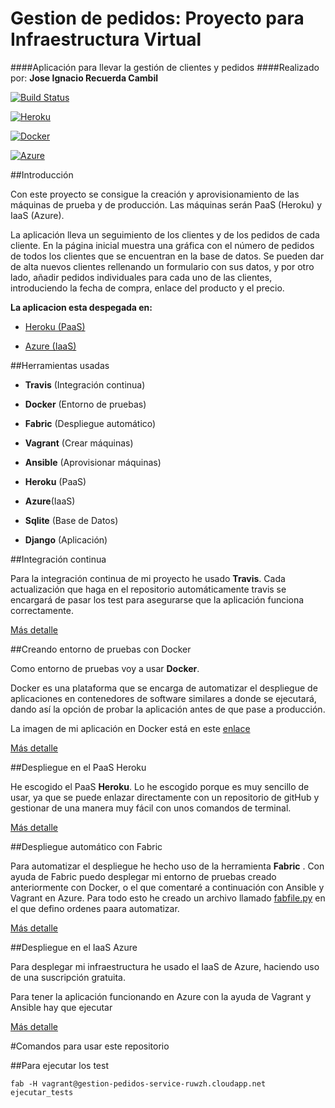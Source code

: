 # Gestion de pedidos: Proyecto para Infraestructura Virtual

####Aplicación para llevar la gestión de clientes y pedidos 
####Realizado por: **Jose Ignacio Recuerda Cambil**

[![Build Status](https://travis-ci.org/ignaciorecuerda/gestionpedidos_django.svg?branch=master)](https://travis-ci.org/ignaciorecuerda/gestionpedidos_django)

[![Heroku](https://www.herokucdn.com/deploy/button.png)](http://gestionpedidos.herokuapp.com/gestionpedidos/)

[![Docker](https://camo.githubusercontent.com/8a4737bc02fcfeb36a2d7cfb9d3e886e9baf37ad/687474703a2f2f693632382e70686f746f6275636b65742e636f6d2f616c62756d732f7575362f726f6d696c67696c646f2f646f636b657269636f6e5f7a7073776a3369667772772e706e67)](https://hub.docker.com/r/ignaciorecuerda2/gestionpedidos_django/)

[![Azure](https://camo.githubusercontent.com/0a0a0d99a96e23a0af8b612b45cf0e204080ad6c/68747470733a2f2f7777772e64726f70626f782e636f6d2f732f6f717572366b3730706f797363786a2f617a7572652e706e673f646c3d31)](http://gestion-pedidos-service-ruwzh.cloudapp.net/gestionpedidos/)

##Introducción

Con este proyecto se consigue la creación y aprovisionamiento de las máquinas de prueba y de producción. Las máquinas serán PaaS (Heroku) y IaaS (Azure).

La aplicación lleva un seguimiento de los clientes y de los pedidos de cada cliente. En la página inicial muestra una gráfica con el número de pedidos de todos los clientes que se encuentran en la base de datos. Se pueden dar de alta nuevos clientes rellenando un formulario con sus datos, y por otro lado, añadir pedidos individuales para cada uno de las clientes, introduciendo la fecha de compra, enlace del producto y el precio. 

**La aplicacion esta despegada en:**

* [Heroku (PaaS)](http://gestionpedidos.herokuapp.com/gestionpedidos/)

* [Azure (IaaS)](http://gestion-pedidos-service-ruwzh.cloudapp.net/gestionpedidos/)

##Herramientas usadas

* **Travis** (Integración continua)

* **Docker** (Entorno de pruebas)

* **Fabric** (Despliegue automático)

* **Vagrant** (Crear máquinas)

* **Ansible** (Aprovisionar máquinas)

* **Heroku** (PaaS)

* **Azure**(IaaS)

* **Sqlite** (Base de Datos) 

* **Django** (Aplicación)


##Integración continua

Para la integración continua de mi proyecto he usado **Travis**. Cada actualización que haga en el repositorio automáticamente travis se encargará de pasar los test para asegurarse que la aplicación funciona correctamente.

[Más detalle](https://github.com/ignaciorecuerda/gestionpedidos_django/blob/master/documentacion/integracionContinua.md)


##Creando entorno de pruebas con Docker

Como entorno de pruebas voy a usar **Docker**. 

Docker es una plataforma que se encarga de automatizar el despliegue de aplicaciones en contenedores de software similares a donde se ejecutará, dando así la opción de probar la aplicación antes de que pase a producción.

La imagen de mi aplicación en Docker está en este [enlace](https://hub.docker.com/r/ignaciorecuerda2/gestionpedidos_django/)

[Más detalle](https://github.com/ignaciorecuerda/gestionpedidos_django/blob/master/documentacion/documentacionDocker.md)


##Despliegue en el PaaS Heroku

He escogido el PaaS **Heroku**. Lo he escogido porque es muy sencillo de usar, ya que se puede enlazar directamente con un repositorio de gitHub y gestionar de una manera muy fácil con unos comandos de terminal.

[Más detalle](https://github.com/ignaciorecuerda/gestionpedidos_django/blob/master/documentacion/despliegueHeroku.md)


##Despliegue automático con Fabric

Para automatizar el despliegue he hecho uso de la herramienta **Fabric** .
Con ayuda de Fabric puedo desplegar mi entorno de pruebas creado anteriormente con Docker, o el que comentaré a continuación con Ansible y Vagrant en Azure. 
Para todo esto he creado un archivo llamado [fabfile.py](https://github.com/ignaciorecuerda/gestionpedidos_django/blob/master/fabfile.py) en el que defino ordenes paara automatizar.

[Más detalle](https://github.com/ignaciorecuerda/gestionpedidos_django/blob/master/documentacion/despliegueFabric.md)

##Despliegue en el IaaS Azure

Para desplegar mi infraestructura he usado el IaaS de Azure, haciendo uso de una suscripción gratuita.

Para tener la aplicación funcionando en Azure con la ayuda de Vagrant y Ansible hay que ejecutar

[Más detalle](https://github.com/ignaciorecuerda/gestionpedidos_django/blob/master/documentacion/despliegueAzure.md)


#Comandos para usar este repositorio

##Para ejecutar los test

```
fab -H vagrant@gestion-pedidos-service-ruwzh.cloudapp.net ejecutar_tests
```
